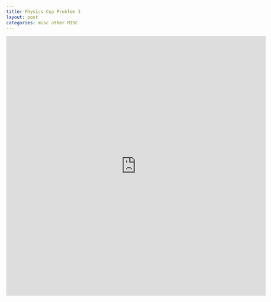 ```yaml
---
title: Physics Cup Problem 3
layout: post
categories: misc other MISC
---
```


<embed src="http://iamayushanand.github.io/assets/pdfs/phycupprob3.pdf" width="700" height="700">



